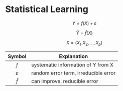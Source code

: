 # Statistical Learning

$$Y = f(X) + \varepsilon$$

$$\hat{Y} = \hat{f}(X)$$

$$ X = (X_1. X_2, ..., X_p)$$

|Symbol|Explanation|
|:-:|-|
|$f$|systematic information of Y from X|
|$\varepsilon$|random error term, irreducible error|
|$\hat{f}$|can improve, reducible error|



